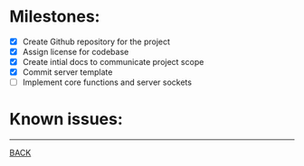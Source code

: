 # Milestones:
- [x] Create Github repository for the project
- [x] Assign license for codebase
- [x] Create intial docs to communicate project scope
- [x] Commit server template
- [ ] Implement core functions and server sockets

# Known issues:

<hr />

[BACK](./readme.md)

